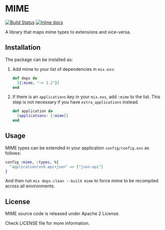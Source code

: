 # MIME

[![Build Status](https://travis-ci.org/elixir-plug/mime.svg?branch=master)](https://travis-ci.org/elixir-plug/mime)
[![Inline docs](http://inch-ci.org/github/elixir-plug/mime.svg?branch=master)](http://inch-ci.org/github/elixir-plug/mime)

A library that maps mime types to extensions and vice-versa.

## Installation

The package can be installed as:

1. Add mime to your list of dependencies in `mix.exs`:

    ```elixir
    def deps do
      [{:mime, "~> 1.2"}]
    end
    ```

2. If there is an `applications` key in your `mix.exs`, add `:mime` to the list. This step is not necessary if you have `extra_applications` instead.

    ```elixir
    def application do
      [applications: [:mime]]
    end
    ```

## Usage

MIME types can be extended in your application `config/config.exs` as follows:

```elixir
config :mime, :types, %{
  "application/vnd.api+json" => ["json-api"]
}
```

And then run `mix deps.clean --build mime` to force mime to be recompiled across all environments.

## License

MIME source code is released under Apache 2 License.

Check LICENSE file for more information.
